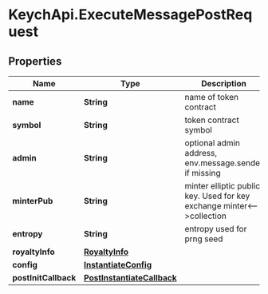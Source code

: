 # KeychApi.ExecuteMessagePostRequest

## Properties

Name | Type | Description | Notes
------------ | ------------- | ------------- | -------------
**name** | **String** | name of token contract | 
**symbol** | **String** | token contract symbol | 
**admin** | **String** | optional admin address, env.message.sender if missing | [optional] 
**minterPub** | **String** | minter elliptic public key. Used for key exchange minter&lt;--&gt;collection | 
**entropy** | **String** | entropy used for prng seed | 
**royaltyInfo** | [**RoyaltyInfo**](RoyaltyInfo.md) |  | [optional] 
**config** | [**InstantiateConfig**](InstantiateConfig.md) |  | [optional] 
**postInitCallback** | [**PostInstantiateCallback**](PostInstantiateCallback.md) |  | [optional] 



